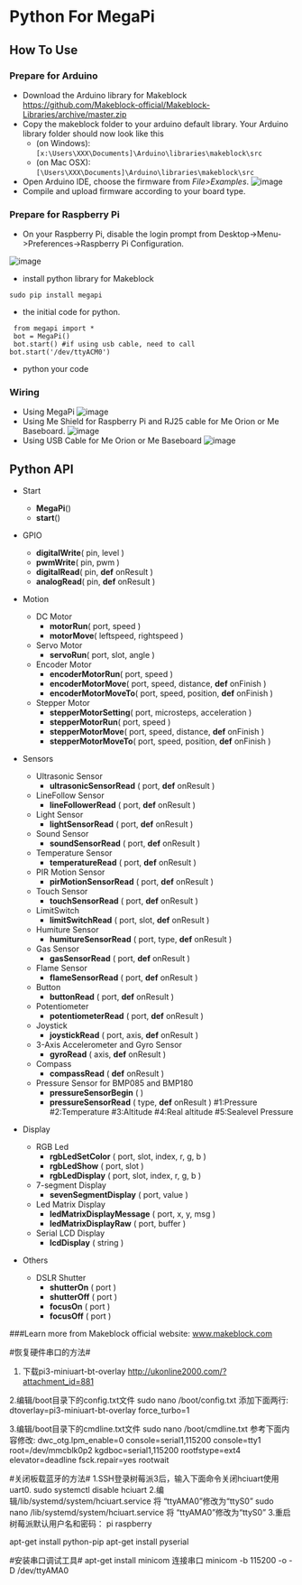 # Python For MegaPi
## How To Use
### Prepare for Arduino
 * Download the Arduino library for Makeblock https://github.com/Makeblock-official/Makeblock-Libraries/archive/master.zip
 * Copy the makeblock folder to your arduino default library. Your Arduino library folder should now look like this 
   * (on Windows): ```[x:\Users\XXX\Documents]\Arduino\libraries\makeblock\src```
   * (on Mac OSX): ```[\Users\XXX\Documents]\Arduino\libraries\makeblock\src```
 * Open Arduino IDE, choose the firmware from <em>File&gt;Examples</em>.
 ![image](https://raw.githubusercontent.com/Makeblock-official/PythonForMegaPi/master/images/firmware.jpg)
 * Compile and upload firmware according to your board type.

### Prepare for Raspberry Pi
 * On your Raspberry Pi, disable the login prompt from Desktop->Menu->Preferences->Raspberry Pi Configuration.

![image](https://raw.githubusercontent.com/Makeblock-official/PythonForMegaPi/master/images/serial.jpg)
 * install python library for Makeblock
 ```
 sudo pip install megapi
 ```
 * the initial code for python.
```
 from megapi import *
 bot = MegaPi()
 bot.start() #if using usb cable, need to call bot.start('/dev/ttyACM0')
 ```
 * python your code

### Wiring
* Using MegaPi
 ![image](https://raw.githubusercontent.com/Makeblock-official/PythonForMegaPi/master/images/megapi.jpg)
* Using Me Shield for Raspberry Pi and RJ25 cable for Me Orion or Me Baseboard.
 ![image](https://raw.githubusercontent.com/Makeblock-official/PythonForMegaPi/master/images/baseboard-pi-shield.jpg)
* Using USB Cable for Me Orion or Me Baseboard
 ![image](https://raw.githubusercontent.com/Makeblock-official/PythonForMegaPi/master/images/baseboard-usb-cable.jpg)

## Python API
 * Start
 	* **MegaPi**()
 	* **start**()
 	
 * GPIO
 	* **digitalWrite**( pin, level )
 	* **pwmWrite**( pin, pwm )
 	* **digitalRead**( pin, **def** onResult )
 	* **analogRead**( pin, **def** onResult )
 	
 * Motion
	* DC Motor
	  * **motorRun**( port, speed )
	  * **motorMove**( leftspeed, rightspeed )
	* Servo Motor
	  * **servoRun**( port, slot, angle )
	* Encoder Motor
	  * **encoderMotorRun**( port, speed )
	  * **encoderMotorMove**( port, speed, distance, **def** onFinish )
	  * **encoderMotorMoveTo**( port, speed, position, **def** onFinish )
	* Stepper Motor
	  * **stepperMotorSetting**( port, microsteps, acceleration )
	  * **stepperMotorRun**( port, speed )
	  * **stepperMotorMove**( port, speed, distance, **def** onFinish )
	  * **stepperMotorMoveTo**( port, speed, position, **def** onFinish )
	  
 * Sensors
 	* Ultrasonic Sensor
 	  * **ultrasonicSensorRead** ( port, **def** onResult ) 
 	* LineFollow Sensor
 	  * **lineFollowerRead** ( port, **def** onResult ) 
 	* Light Sensor
 	  * **lightSensorRead** ( port, **def** onResult ) 
 	* Sound Sensor
 	  * **soundSensorRead** ( port, **def** onResult ) 
 	* Temperature Sensor
 	  * **temperatureRead** ( port, **def** onResult ) 
 	* PIR Motion Sensor
 	  * **pirMotionSensorRead** ( port, **def** onResult ) 
 	* Touch Sensor
 	  * **touchSensorRead** ( port, **def** onResult ) 
 	* LimitSwitch
 	  * **limitSwitchRead** ( port, slot, **def** onResult ) 
 	* Humiture Sensor
 	  * **humitureSensorRead** ( port, type, **def** onResult ) 
 	* Gas Sensor
 	  * **gasSensorRead** ( port, **def** onResult )
 	* Flame Sensor
 	  * **flameSensorRead** ( port, **def** onResult ) 
 	* Button
 	  * **buttonRead** ( port, **def** onResult ) 
 	* Potentiometer
 	  * **potentiometerRead** ( port, **def** onResult )
 	* Joystick
 	  * **joystickRead** ( port, axis, **def** onResult )
 	* 3-Axis Accelerometer and Gyro Sensor
 	  * **gyroRead** ( axis, **def** onResult )
 	* Compass
 	  * **compassRead** ( **def** onResult )
 	* Pressure Sensor for BMP085 and BMP180
 	  * **pressureSensorBegin** ( ) 
 	  * **pressureSensorRead** ( type, **def** onResult ) #1:Pressure #2:Temperature #3:Altitude #4:Real altitude #5:Sealevel Pressure
 	
 * Display
 	* RGB Led
 	  * **rgbLedSetColor** ( port, slot, index, r, g, b )
 	  * **rgbLedShow** ( port, slot )
 	  * **rgbLedDisplay** ( port, slot, index, r, g, b )
 	* 7-segment Display
 	  * **sevenSegmentDisplay** ( port, value )
 	* Led Matrix Display
 	  * **ledMatrixDisplayMessage** ( port, x, y, msg )
 	  * **ledMatrixDisplayRaw** ( port, buffer )
 	* Serial LCD Display
 	  * **lcdDisplay** ( string )
 	  
 * Others
 	* DSLR Shutter
	  * **shutterOn** ( port )
	  * **shutterOff** ( port )
	  * **focusOn** ( port )
	  * **focusOff** ( port )

###Learn more from Makeblock official website: www.makeblock.com

#恢复硬件串口的方法#
1. 下载pi3-miniuart-bt-overlay
http://ukonline2000.com/?attachment_id=881

2.编辑/boot目录下的config.txt文件
sudo nano /boot/config.txt
添加下面两行:
dtoverlay=pi3-miniuart-bt-overlay
force_turbo=1

3.编辑/boot目录下的cmdline.txt文件
sudo nano /boot/cmdline.txt
参考下面内容修改:
dwc_otg.lpm_enable=0 console=serial1,115200  console=tty1 root=/dev/mmcblk0p2  kgdboc=serial1,115200 rootfstype=ext4 elevator=deadline fsck.repair=yes  rootwait

#关闭板载蓝牙的方法#
1.SSH登录树莓派3后，输入下面命令关闭hciuart使用uart0.
sudo systemctl disable hciuart
2.编辑/lib/systemd/system/hciuart.service 将 “ttyAMA0”修改为“ttyS0”
sudo nano /lib/systemd/system/hciuart.service
将 “ttyAMA0”修改为“ttyS0”
3.重启
树莓派默认用户名和密码：
pi
raspberry

apt-get install python-pip
apt-get install pyserial

#安装串口调试工具#
apt-get install minicom
连接串口
minicom -b 115200 -o -D /dev/ttyAMA0
